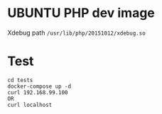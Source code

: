 UBUNTU PHP dev image
====================

Xdebug path `/usr/lib/php/20151012/xdebug.so`


Test
====

    cd tests
    docker-compose up -d
    curl 192.168.99.100
    OR 
    curl localhost